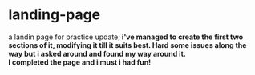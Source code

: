 # landing-page
a landin page for practice
update;<b>
i've managed to create the first two sections of it, modifying it till it suits best. Hard some issues along the way but i asked around and found my way around it.<br>
I completed the page and i must i had fun!
